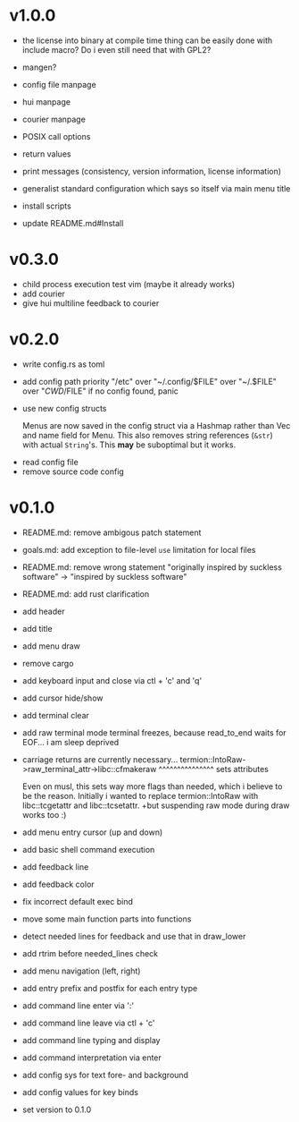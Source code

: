 # v1.0.0

- the license into binary at compile time thing can be easily done with include
  macro?
  Do i even still need that with GPL2?

- mangen?
- config file manpage
- hui manpage
- courier manpage
- POSIX call options
- return values
- print messages (consistency, version information, license information)
- generalist standard configuration which says so itself via main menu title
- install scripts
- update README.md#Install

# v0.3.0

- child process execution test vim (maybe it already works)
- add courier
- give hui multiline feedback to courier

# v0.2.0

+ write config.rs as toml
+ add config path priority
  "/etc" over "~/.config/$FILE" over "~/.$FILE" over "$CWD/$FILE"
  if no config found, panic

+ use new config structs

  Menus are now saved in the config struct via a Hashmap rather than Vec and name
  field for Menu.
  This also removes string references (`&str`) with actual `String`'s.
  This **may** be suboptimal but it works.
  
- read config file
- remove source code config

# v0.1.0

+ README.md: remove ambigous patch statement
+ goals.md: add exception to file-level `use` limitation for local files

+ README.md: remove wrong statement
  "originally inspired by suckless software" -> "inspired by suckless software"
+ README.md: add rust clarification

+ add header
+ add title
+ add menu draw

+ remove cargo

+ add keyboard input and close via ctl + 'c' and 'q'
+ add cursor hide/show
+ add terminal clear
+ add raw terminal mode
  terminal freezes, because read_to_end waits for EOF... i am sleep deprived

+ carriage returns are currently necessary...
  termion::IntoRaw->raw_terminal_attr->libc::cfmakeraw
				       ^^^^^^^^^^^^^^^
				       sets attributes

  Even on musl, this sets way more flags than needed, which i believe to be the
  reason.
  Initially i wanted to replace termion::IntoRaw with libc::tcgetattr and
  libc::tcsetattr.
	+but suspending raw mode during draw works too :)

+ add menu entry cursor (up and down)
+ add basic shell command execution
+ add feedback line
+ add feedback color
+ fix incorrect default exec bind
+ move some main function parts into functions
+ detect needed lines for feedback and use that in draw_lower
+ add rtrim before needed_lines check
+ add menu navigation (left, right)
+ add entry prefix and postfix for each entry type
+ add command line enter via ':'
+ add command line leave via ctl + 'c'
+ add command line typing and display
+ add command interpretation via enter
+ add config sys for text fore- and background
+ add config values for key binds
+ set version to 0.1.0
